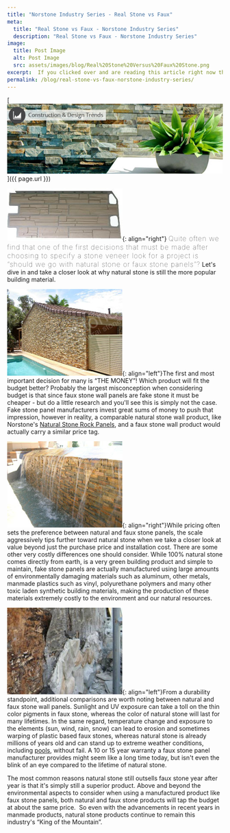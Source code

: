```yaml
---
title: "Norstone Industry Series - Real Stone vs Faux"
meta:
  title: "Real Stone vs Faux - Norstone Industry Series"
  description: "Real Stone vs Faux - Norstone Industry Series"
image:
  title: Post Image
  alt: Post Image
  src: assets/images/blog/Real%20Stone%20Versus%20Faux%20Stone.png
excerpt:  If you clicked over and are reading this article right now there is a good chance you discovered it while doing some research for a current or upcoming design project involving stone veneer. Natural stone has been the time honored choice for stone veneer since mankind started using it as a building material, but with recent advancements and the proliferation of manmade faux stone materials, you might be asking yourself what product is the right fit for your job? Read on for a comparison between the two and determine for yourself who is "King of the Mountain."
permalink: /blog/real-stone-vs-faux-norstone-industry-series/
---
```


[![Real Stone Versus Faux Stone](/assets/images/blog/Real-Stone-Versus-Faux-Stone.jpg)]({{ page.url }})

![Faux Stone Panels](/assets/images/blog/Faux-Stone-Panels.jpg){: align="right"} <span style="font-size:16px;font-weight:lighter;letter-spacing:1px">Quite often we find that one of the first decisions that must be made after choosing to specify a stone veneer look for a project is “should we go with natural stone or faux stone panels”?</span> Let's dive in and take a closer look at why natural stone is still the more popular building material.

![Natural Stone Panels](/assets/images/blog/Natural-Stone-Panels.jpg){: align="left"}The first and most important decision for many is “THE MONEY”! Which product will fit the budget better? Probably the largest misconception when considering budget is that since faux stone wall panels are fake stone it must be cheaper - but do a little research and you'll see this is simply not the case. Fake stone panel manufacturers invest great sums of money to push that impression, however in reality, a comparable natural stone wall product, like Norstone's [Natural Stone Rock Panels](/products/stacked-stone-cladding/), and a faux stone wall product would actually carry a similar price tag.

![Natural Stone Pool Spillway](/assets/images/blog/Natural-Stone-Pool-Spillway.jpg){: align="right"}While pricing often sets the preference between natural and faux stone panels, the scale aggressively tips further toward natural stone when we take a closer look at value beyond just the purchase price and installation cost. There are some other very costly differences one should consider. While 100% natural stone comes directly from earth, is a very green building product and simple to maintain, fake stone panels are actually manufactured using large amounts of environmentally damaging materials such as aluminum, other metals, manmade plastics such as vinyl, polyurethane polymers and many other toxic laden synthetic building materials, making the production of these materials extremely costly to the environment and our natural resources.

![Faux Stone Fail](/assets/images/blog/FauxStoneFail.jpg){: align="left"}From a durability standpoint, additional comparisons are worth noting between natural and faux stone wall panels. Sunlight and UV exposure can take a toll on the thin color pigments in faux stone, whereas the color of natural stone will last for many lifetimes. In the same regard, temperature change and exposure to the elements (sun, wind, rain, snow) can lead to erosion and sometimes warping of plastic based faux stones, whereas natural stone is already millions of years old and can stand up to extreme weather conditions, including [pools](/gallery/application/pools/), without fail. A 10 or 15 year warranty a faux stone panel manufacturer provides might seem like a long time today, but isn't even the blink of an eye compared to the lifetime of natural stone.

The most common reasons natural stone still outsells faux stone year after year is that it's simply still a superior product. Above and beyond the environmental aspects to consider when using a manufactured product like faux stone panels, both natural and faux stone products will tap the budget at about the same price.  So even with the advancements in recent years in manmade products, natural stone products continue to remain this industry's “King of the Mountain”.
